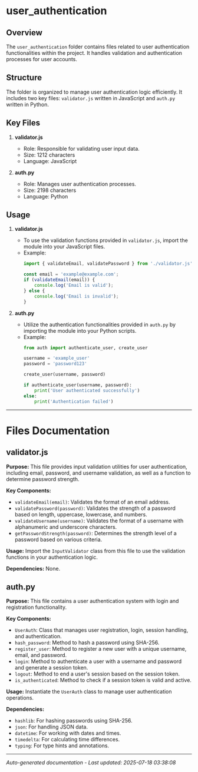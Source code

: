 # user_authentication

## Overview
The `user_authentication` folder contains files related to user authentication functionalities within the project. It handles validation and authentication processes for user accounts.

## Structure
The folder is organized to manage user authentication logic efficiently. It includes two key files: `validator.js` written in JavaScript and `auth.py` written in Python.

## Key Files
1. **validator.js**
   - Role: Responsible for validating user input data.
   - Size: 1212 characters
   - Language: JavaScript

2. **auth.py**
   - Role: Manages user authentication processes.
   - Size: 2198 characters
   - Language: Python

## Usage
1. **validator.js**
   - To use the validation functions provided in `validator.js`, import the module into your JavaScript files.
   - Example:
     ```javascript
     import { validateEmail, validatePassword } from './validator.js';
     
     const email = 'example@example.com';
     if (validateEmail(email)) {
         console.log('Email is valid');
     } else {
         console.log('Email is invalid');
     }
     ```

2. **auth.py**
   - Utilize the authentication functionalities provided in `auth.py` by importing the module into your Python scripts.
   - Example:
     ```python
     from auth import authenticate_user, create_user
     
     username = 'example_user'
     password = 'password123'
     
     create_user(username, password)
     
     if authenticate_user(username, password):
         print('User authenticated successfully')
     else:
         print('Authentication failed')
     ```

---

# Files Documentation

## validator.js

**Purpose:** This file provides input validation utilities for user authentication, including email, password, and username validation, as well as a function to determine password strength.

**Key Components:**
- `validateEmail(email)`: Validates the format of an email address.
- `validatePassword(password)`: Validates the strength of a password based on length, uppercase, lowercase, and numbers.
- `validateUsername(username)`: Validates the format of a username with alphanumeric and underscore characters.
- `getPasswordStrength(password)`: Determines the strength level of a password based on various criteria.

**Usage:** Import the `InputValidator` class from this file to use the validation functions in your authentication logic.

**Dependencies:** None.

## auth.py

**Purpose:** This file contains a user authentication system with login and registration functionality.

**Key Components:**
- `UserAuth`: Class that manages user registration, login, session handling, and authentication.
- `hash_password`: Method to hash a password using SHA-256.
- `register_user`: Method to register a new user with a unique username, email, and password.
- `login`: Method to authenticate a user with a username and password and generate a session token.
- `logout`: Method to end a user's session based on the session token.
- `is_authenticated`: Method to check if a session token is valid and active.

**Usage:** Instantiate the `UserAuth` class to manage user authentication operations.

**Dependencies:**
- `hashlib`: For hashing passwords using SHA-256.
- `json`: For handling JSON data.
- `datetime`: For working with dates and times.
- `timedelta`: For calculating time differences.
- `typing`: For type hints and annotations.

---
*Auto-generated documentation - Last updated: 2025-07-18 03:38:08*
